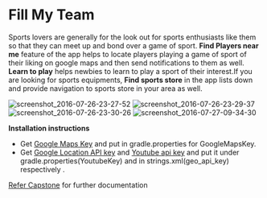# Fill My Team


Sports lovers are generally for the look out for sports enthusiasts like them so that they can meet up and bond over a game of sport. **Find Players near me** feature of the app helps to locate players playing a game of sport of their liking on google maps and then send notifications to them as well. **Learn to play** helps newbies to learn to play a sport of their interest.If you are looking for sports equipments, **Find sports store** in the app lists down and provide navigation to sports store in your area as well.

![screenshot_2016-07-26-23-27-52](https://cloud.githubusercontent.com/assets/15085932/17200883/9f26efda-54a6-11e6-931b-2f9e097f222d.png)
![screenshot_2016-07-26-23-29-37](https://cloud.githubusercontent.com/assets/15085932/17200881/9f24d84e-54a6-11e6-8b6f-24502321fe91.png)
![screenshot_2016-07-26-23-30-26](https://cloud.githubusercontent.com/assets/15085932/17200884/9f2a69b2-54a6-11e6-8aad-c30f3d96da9b.png)
![screenshot_2016-07-27-09-34-30](https://cloud.githubusercontent.com/assets/15085932/17200882/9f25e18a-54a6-11e6-90b9-131f5b7ae379.png)


**Installation instructions**

  * Get [Google Maps Key](https://developers.google.com/maps/documentation/android-api/signup)  and put in gradle.properties for GoogleMapsKey. 
  * Get [Google Location API key](https://developers.google.com/places/android-api/signup) and [Youtube api key](https://developers.google.com/youtube/android/player/register) and put it under gradle.properties(YoutubeKey) and in strings.xml(geo_api_key) respectively .
   
  [Refer Capstone](https://github.com/Ruchita7/Capstone-Project) for further documentation 

